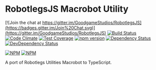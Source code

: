RobotlegsJS Macrobot Utility
===

[![Join the chat at https://gitter.im/GoodgameStudios/RobotlegsJS](https://badges.gitter.im/Join%20Chat.svg)](https://gitter.im/GoodgameStudios/RobotlegsJS)
[![Build Status](https://travis-ci.org/GoodgameStudios/RobotlegsJS-Macrobot.svg?branch=master)](https://travis-ci.org/GoodgameStudios/RobotlegsJS-Macrobot)
[![Code Climate](https://codeclimate.com/github/GoodgameStudios/RobotlegsJS-Macrobot/badges/gpa.svg)](https://codeclimate.com/github/GoodgameStudios/RobotlegsJS-Macrobot)
[![Test Coverage](https://codeclimate.com/github/GoodgameStudios/RobotlegsJS-Macrobot/badges/coverage.svg)](https://codeclimate.com/github/GoodgameStudios/RobotlegsJS-Macrobot/coverage)
[![npm version](https://badge.fury.io/js/robotlegs-macrobot.svg)](https://badge.fury.io/js/robotlegs-macrobot)
[![Dependency Status](https://img.shields.io/david/GoodgameStudios/RobotlegsJS-Macrobot.svg?style=flat)](https://david-dm.org/GoodgameStudios/RobotlegsJS-Macrobot)
[![DevDependency Status](https://img.shields.io/david/dev/GoodgameStudios/RobotlegsJS-Macrobot.svg?style=flat)](https://david-dm.org/GoodgameStudios/RobotlegsJS-Macrobot?type=dev)

[![NPM](https://nodei.co/npm/robotlegs-macrobot.png?downloads=true&downloadRank=true)](https://nodei.co/npm/robotlegs-macrobot/)
[![NPM](https://nodei.co/npm-dl/robotlegs-macrobot.png?months=9&height=3)](https://nodei.co/npm/robotlegs-macrobot/)

A port of Robotlegs Utilities Macrobot to TypeScript.